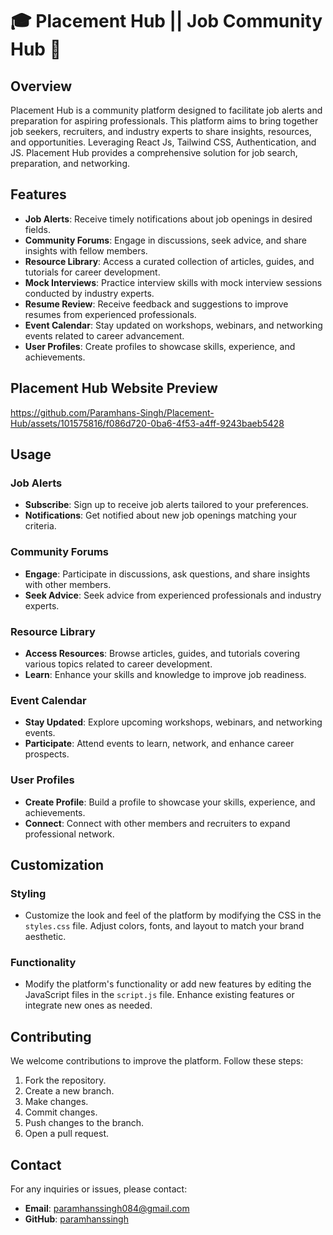 # 🎓 Placement Hub || Job Community Hub 🌟

## Overview
Placement Hub is a community platform designed to facilitate job alerts and preparation for aspiring professionals. This platform aims to bring together job seekers, recruiters, and industry experts to share insights, resources, and opportunities. Leveraging React Js, Tailwind CSS, Authentication, and JS. Placement Hub provides a comprehensive solution for job search, preparation, and networking.

## Features
- **Job Alerts**: Receive timely notifications about job openings in desired fields.
- **Community Forums**: Engage in discussions, seek advice, and share insights with fellow members.
- **Resource Library**: Access a curated collection of articles, guides, and tutorials for career development.
- **Mock Interviews**: Practice interview skills with mock interview sessions conducted by industry experts.
- **Resume Review**: Receive feedback and suggestions to improve resumes from experienced professionals.
- **Event Calendar**: Stay updated on workshops, webinars, and networking events related to career advancement.
- **User Profiles**: Create profiles to showcase skills, experience, and achievements.

## Placement Hub Website Preview
https://github.com/Paramhans-Singh/Placement-Hub/assets/101575816/f086d720-0ba6-4f53-a4ff-9243baeb5428

## Usage

### Job Alerts
- **Subscribe**: Sign up to receive job alerts tailored to your preferences.
- **Notifications**: Get notified about new job openings matching your criteria.

### Community Forums
- **Engage**: Participate in discussions, ask questions, and share insights with other members.
- **Seek Advice**: Seek advice from experienced professionals and industry experts.

### Resource Library
- **Access Resources**: Browse articles, guides, and tutorials covering various topics related to career development.
- **Learn**: Enhance your skills and knowledge to improve job readiness.

### Event Calendar
- **Stay Updated**: Explore upcoming workshops, webinars, and networking events.
- **Participate**: Attend events to learn, network, and enhance career prospects.

### User Profiles
- **Create Profile**: Build a profile to showcase your skills, experience, and achievements.
- **Connect**: Connect with other members and recruiters to expand professional network.

## Customization

### Styling
- Customize the look and feel of the platform by modifying the CSS in the `styles.css` file. Adjust colors, fonts, and layout to match your brand aesthetic.

### Functionality
- Modify the platform's functionality or add new features by editing the JavaScript files in the `script.js` file. Enhance existing features or integrate new ones as needed.

## Contributing
We welcome contributions to improve the platform. Follow these steps:
1. Fork the repository.
2. Create a new branch.
3. Make changes.
4. Commit changes.
5. Push changes to the branch.
6. Open a pull request.

## Contact
For any inquiries or issues, please contact:
- **Email**: paramhanssingh084@gmail.com
- **GitHub**: [paramhanssingh](https://github.com/Paramhans-Singh)
